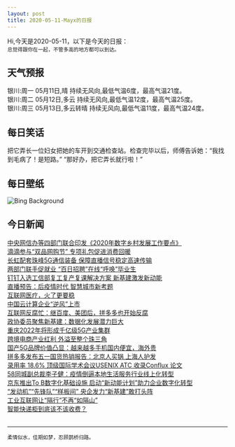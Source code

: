 ```yaml
---
layout: post
title: 2020-05-11-Mayx的日报
---
```


Hi,今天是2020-05-11，以下是今天的日报：<br><small>
总觉得跟你在一起，不管多高的地方都可以到达。</small><!--more-->
## 天气预报
银川:周一 05月11日,晴 持续无风向,最低气温6度，最高气温21度。<br>银川:周二 05月12日,多云 持续无风向,最低气温12度，最高气温25度。<br>银川:周三 05月13日,多云转晴 持续无风向,最低气温11度，最高气温24度。
## 每日笑话
把它弄长一位妇女把她的车开到交通检查站。检查完毕以后，师傅告诉她：“我找到毛病了！是短路。” “那好办，把它弄长就行啦！”
## 每日壁纸
![Bing Background](https://cn.bing.com/th?id=OHR.ZebraMom_EN-US1905224456_1920x1080.jpg&rf=LaDigue_1920x1080.jpg&pid=hp "Burchell's zebra mother and foal in Rietvlei Nature Reserve, South Africa (© Richard Du Toit/Minden Pictures)")
## 今日新闻

[中央网信办等四部门联合印发《2020年数字乡村发展工作要点》](http://it.people.com.cn/n1/2020/0509/c1009-31703061.html)   
[滴滴参与“双品网购节” 专项礼包促进消费回暖](http://it.people.com.cn/n1/2020/0509/c1009-31703057.html)   
[长虹配套珠峰5G通信装备 保障直播信号稳定高速传输](http://it.people.com.cn/n1/2020/0509/c1009-31703060.html)   
[两部门联手促就业 “百日招聘”在线“呼唤”毕业生](http://it.people.com.cn/n1/2020/0509/c1009-31703053.html)   
[钉钉入选工信部复工复产复课解决方案 新基建激发新动能](http://it.people.com.cn/n1/2020/0509/c1009-31702935.html)   
[直播预告：后疫情时代 智慧城市新考题](http://it.people.com.cn/n1/2020/0509/c1009-31702458.html)   
[互联网医疗，火了更要稳](http://it.people.com.cn/n1/2020/0509/c1009-31702122.html)   
[中国云计算企业“逆风”上市](http://it.people.com.cn/n1/2020/0509/c1009-31702099.html)   
[互联网反腐忙：继百度、美团后，拼多多也开始反腐](http://it.people.com.cn/n1/2020/0509/c1009-31702155.html)   
[政协委员聚焦新基建：数据化发展潜力巨大](http://it.people.com.cn/n1/2020/0509/c1009-31702217.html)   
[重庆2022年将形成千亿级5G产业集群](http://it.people.com.cn/n1/2020/0509/c1009-31702144.html)   
[跨境电商产业红利 外溢至整个珠三角](http://it.people.com.cn/n1/2020/0509/c1009-31702284.html)   
[国产5G品牌价值凸显：越来越多手机国内便宜，海外贵](http://it.people.com.cn/n1/2020/0509/c1009-31702190.html)   
[拼多多发布五一国货热销报告：北京人买锅 上海人护发](http://it.people.com.cn/n1/2020/0509/c1009-31702180.html)   
[录用率 18.6% 顶级国际学术会议USENIX ATC 收录Conflux 论文](http://it.people.com.cn/n1/2020/0508/c1009-31701788.html)   
[58同城副总裁李子健：疫情倒逼本地生活服务行业线上化转型](http://it.people.com.cn/n1/2020/0508/c1009-31701782.html)   
[京东推出To B数字化基础设施 启动“新动能计划”助力企业数字化转型](http://it.people.com.cn/n1/2020/0508/c1009-31701780.html)   
[“发动机”“先锋队”“样板间” 央企发力“新基建”敢打头阵](http://it.people.com.cn/n1/2020/0508/c1009-31701161.html)   
[工业互联网让“隔行”不再“如隔山”](http://it.people.com.cn/n1/2020/0508/c1009-31701107.html)   
[智能快递柜到底该不该收费？](http://it.people.com.cn/n1/2020/0508/c1009-31700749.html)   
<br />

***

<small>柔情似水，佳期如梦，忍顾鹊桥归路。</small>
